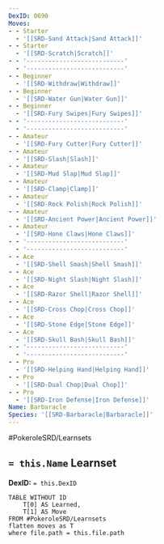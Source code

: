 ```yaml
---
DexID: 0690
Moves:
- - Starter
  - '[[SRD-Sand Attack|Sand Attack]]'
- - Starter
  - '[[SRD-Scratch|Scratch]]'
- - '---------------------------'
  - '---------------------------'
- - Beginner
  - '[[SRD-Withdraw|Withdraw]]'
- - Beginner
  - '[[SRD-Water Gun|Water Gun]]'
- - Beginner
  - '[[SRD-Fury Swipes|Fury Swipes]]'
- - '---------------------------'
  - '---------------------------'
- - Amateur
  - '[[SRD-Fury Cutter|Fury Cutter]]'
- - Amateur
  - '[[SRD-Slash|Slash]]'
- - Amateur
  - '[[SRD-Mud Slap|Mud Slap]]'
- - Amateur
  - '[[SRD-Clamp|Clamp]]'
- - Amateur
  - '[[SRD-Rock Polish|Rock Polish]]'
- - Amateur
  - '[[SRD-Ancient Power|Ancient Power]]'
- - Amateur
  - '[[SRD-Hone Claws|Hone Claws]]'
- - '---------------------------'
  - '---------------------------'
- - Ace
  - '[[SRD-Shell Smash|Shell Smash]]'
- - Ace
  - '[[SRD-Night Slash|Night Slash]]'
- - Ace
  - '[[SRD-Razor Shell|Razor Shell]]'
- - Ace
  - '[[SRD-Cross Chop|Cross Chop]]'
- - Ace
  - '[[SRD-Stone Edge|Stone Edge]]'
- - Ace
  - '[[SRD-Skull Bash|Skull Bash]]'
- - '---------------------------'
  - '---------------------------'
- - Pro
  - '[[SRD-Helping Hand|Helping Hand]]'
- - Pro
  - '[[SRD-Dual Chop|Dual Chop]]'
- - Pro
  - '[[SRD-Iron Defense|Iron Defense]]'
Name: Barbaracle
Species: '[[SRD-Barbaracle|Barbaracle]]'
---
```


#PokeroleSRD/Learnsets

## `= this.Name` Learnset

**DexID:** `= this.DexID`

```dataview
TABLE WITHOUT ID
    T[0] AS Learned,
    T[1] AS Move
FROM #PokeroleSRD/Learnsets
flatten moves as T
where file.path = this.file.path
```
